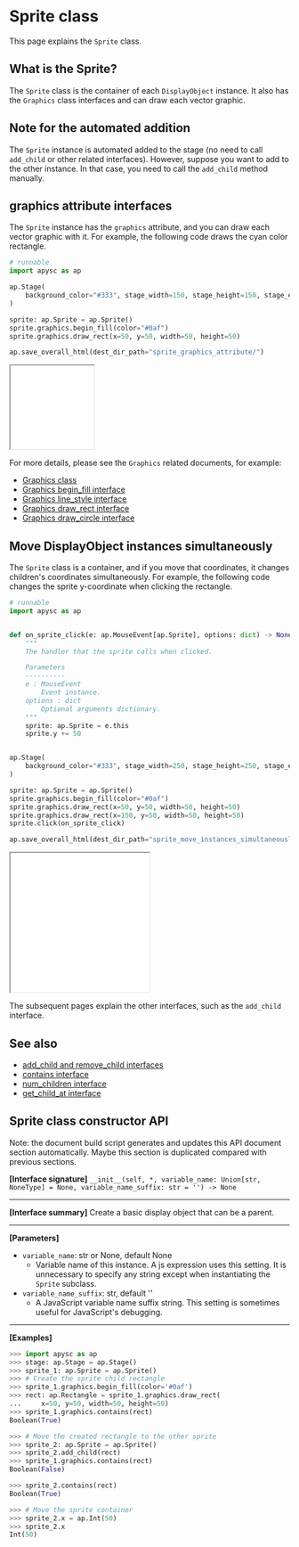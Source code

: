 # Sprite class

This page explains the `Sprite` class.

## What is the Sprite?

The `Sprite` class is the container of each `DisplayObject` instance. It also has the `Graphics` class interfaces and can draw each vector graphic.

## Note for the automated addition

The `Sprite` instance is automated added to the stage (no need to call `add_child` or other related interfaces). However, suppose you want to add to the other instance. In that case, you need to call the `add_child` method manually.

## graphics attribute interfaces

The `Sprite` instance has the `graphics` attribute, and you can draw each vector graphic with it. For example, the following code draws the cyan color rectangle.

```py
# runnable
import apysc as ap

ap.Stage(
    background_color="#333", stage_width=150, stage_height=150, stage_elem_id="stage"
)

sprite: ap.Sprite = ap.Sprite()
sprite.graphics.begin_fill(color="#0af")
sprite.graphics.draw_rect(x=50, y=50, width=50, height=50)

ap.save_overall_html(dest_dir_path="sprite_graphics_attribute/")
```

<iframe src="static/sprite_graphics_attribute/index.html" width="150" height="150"></iframe>

For more details, please see the `Graphics` related documents, for example:

- [Graphics class](graphics.md)
- [Graphics begin_fill interface](graphics_begin_fill.md)
- [Graphics line_style interface](graphics_line_style.md)
- [Graphics draw_rect interface](graphics_draw_rect.md)
- [Graphics draw_circle interface](graphics_draw_circle.md)

## Move DisplayObject instances simultaneously

The `Sprite` class is a container, and if you move that coordinates, it changes children's coordinates simultaneously. For example, the following code changes the sprite y-coordinate when clicking the rectangle.

```py
# runnable
import apysc as ap


def on_sprite_click(e: ap.MouseEvent[ap.Sprite], options: dict) -> None:
    """
    The handler that the sprite calls when clicked.

    Parameters
    ----------
    e : MouseEvent
        Event instance.
    options : dict
        Optional arguments dictionary.
    """
    sprite: ap.Sprite = e.this
    sprite.y += 50


ap.Stage(
    background_color="#333", stage_width=250, stage_height=250, stage_elem_id="stage"
)

sprite: ap.Sprite = ap.Sprite()
sprite.graphics.begin_fill(color="#0af")
sprite.graphics.draw_rect(x=50, y=50, width=50, height=50)
sprite.graphics.draw_rect(x=150, y=50, width=50, height=50)
sprite.click(on_sprite_click)

ap.save_overall_html(dest_dir_path="sprite_move_instances_simultaneously/")
```

<iframe src="static/sprite_move_instances_simultaneously/index.html" width="250" height="250"></iframe>

The subsequent pages explain the other interfaces, such as the `add_child` interface.

## See also

- [add_child and remove_child interfaces](add_child_and_remove_child.md)
- [contains interface](contains.md)
- [num_children interface](num_children.md)
- [get_child_at interface](get_child_at.md)

## Sprite class constructor API

<!-- Docstring: apysc._display.sprite.Sprite.__init__ -->

<span class="inconspicuous-txt">Note: the document build script generates and updates this API document section automatically. Maybe this section is duplicated compared with previous sections.</span>

**[Interface signature]** `__init__(self, *, variable_name: Union[str, NoneType] = None, variable_name_suffix: str = '') -> None`<hr>

**[Interface summary]** Create a basic display object that can be a parent.<hr>

**[Parameters]**

- `variable_name`: str or None, default None
  - Variable name of this instance. A js expression uses this setting. It is unnecessary to specify any string except when instantiating the `Sprite` subclass.
- `variable_name_suffix`: str, default ''
  - A JavaScript variable name suffix string. This setting is sometimes useful for JavaScript's debugging.

<hr>

**[Examples]**

```py
>>> import apysc as ap
>>> stage: ap.Stage = ap.Stage()
>>> sprite_1: ap.Sprite = ap.Sprite()
>>> # Create the sprite child rectangle
>>> sprite_1.graphics.begin_fill(color='#0af')
>>> rect: ap.Rectangle = sprite_1.graphics.draw_rect(
...     x=50, y=50, width=50, height=50)
>>> sprite_1.graphics.contains(rect)
Boolean(True)

>>> # Move the created rectangle to the other sprite
>>> sprite_2: ap.Sprite = ap.Sprite()
>>> sprite_2.add_child(rect)
>>> sprite_1.graphics.contains(rect)
Boolean(False)

>>> sprite_2.contains(rect)
Boolean(True)

>>> # Move the sprite container
>>> sprite_2.x = ap.Int(50)
>>> sprite_2.x
Int(50)
```